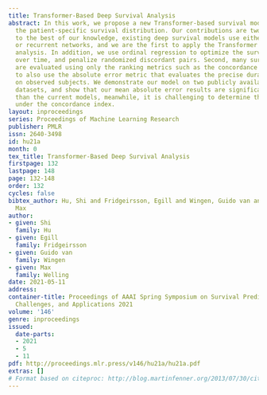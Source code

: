 ```yaml
---
title: Transformer-Based Deep Survival Analysis
abstract: In this work, we propose a new Transformer-based survival model which estimates
  the patient-specific survival distribution. Our contributions are twofold. First,
  to the best of our knowledge, existing deep survival models use either fully connected
  or recurrent networks, and we are the first to apply the Transformer in survival
  analysis. In addition, we use ordinal regression to optimize the survival probabilities
  over time, and penalize randomized discordant pairs. Second, many survival models
  are evaluated using only the ranking metrics such as the concordance index. We propose
  to also use the absolute error metric that evaluates the precise duration predictions
  on observed subjects. We demonstrate our model on two publicly available real-world
  datasets, and show that our mean absolute error results are significantly better
  than the current models, meanwhile, it is challenging to determine the best model
  under the concordance index.
layout: inproceedings
series: Proceedings of Machine Learning Research
publisher: PMLR
issn: 2640-3498
id: hu21a
month: 0
tex_title: Transformer-Based Deep Survival Analysis
firstpage: 132
lastpage: 148
page: 132-148
order: 132
cycles: false
bibtex_author: Hu, Shi and Fridgeirsson, Egill and Wingen, Guido van and Welling,
  Max
author:
- given: Shi
  family: Hu
- given: Egill
  family: Fridgeirsson
- given: Guido van
  family: Wingen
- given: Max
  family: Welling
date: 2021-05-11
address:
container-title: Proceedings of AAAI Spring Symposium on Survival Prediction - Algorithms,
  Challenges, and Applications 2021
volume: '146'
genre: inproceedings
issued:
  date-parts:
  - 2021
  - 5
  - 11
pdf: http://proceedings.mlr.press/v146/hu21a/hu21a.pdf
extras: []
# Format based on citeproc: http://blog.martinfenner.org/2013/07/30/citeproc-yaml-for-bibliographies/
---
```

